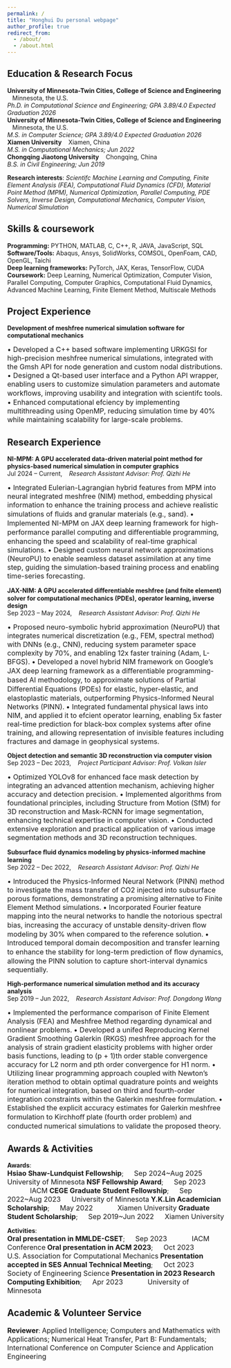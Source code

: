 ```yaml
---
permalink: /
title: "Honghui Du personal webpage"
author_profile: true
redirect_from: 
  - /about/
  - /about.html
---
```



Education & Research Focus
------
**University of Minnesota-Twin Cities, College of Science and Engineering** &nbsp;&nbsp; Minnesota, the U.S. <br>
*Ph.D. in Computational Science and Engineering; GPA 3.89/4.0 	Expected Graduation 2026* <br>
**University of Minnesota-Twin Cities, College of Science and Engineering** &nbsp;&nbsp; Minnesota, the U.S. <br>
*M.S. in Computer Science; GPA 3.89/4.0 	Expected Graduation 2026* <br>
**Xiamen University** &nbsp;&nbsp; Xiamen, China <br>
*M.S. in Computational Mechanics; 	Jun 2022* <br>
**Chongqing Jiaotong University** &nbsp;&nbsp; Chongqing, China <br>
*B.S. in Civil Engineering; 	Jun 2019* 

**Research interests**: *Scientifc Machine Learning and Computing, Finite Element Analysis (FEA), Computational Fluid Dynamics (CFD), Material Point Method (MPM), Numerical Optimization, Parallel Computing, PDE Solvers, Inverse Design, Computational Mechanics, Computer Vision, Numerical Simulation* 

Skills & coursework
------
**Programming:** PYTHON, MATLAB, C, C++, R, JAVA, JavaScript, SQL <br>
**Software/Tools:** Abaqus, Ansys, SolidWorks, COMSOL, OpenFoam, CAD, OpenGL, Taichi <br>
**Deep learning frameworks:** PyTorch, JAX, Keras, TensorFlow, CUDA <br>
**Coursework:** Deep Learning, Numerical Optimization, Computer Vision, Parallel Computing, Computer Graphics, Computational Fluid Dynamics, Advanced Machine Learning, Finite Element Method, Multiscale Methods <br>

Project Experience
------
**Development of meshfree numerical simulation software for computational mechanics** 

<font size=3> • Developed a C++ based software implementing URKGSI for high-precision meshfree numerical simulations, integrated with the Gmsh API for node generation and custom nodal distributions.</font> 
<font size=3> • Designed a Qt-based user interface and a Python API wrapper, enabling users to customize simulation parameters and automate workﬂows, improving usability and integration with scientifc tools.</font> 
<font size=3> • Enhanced computational efciency by implementing multithreading using OpenMP, reducing simulation time by 40% while maintaining scalability for large-scale problems.</font> 

Research Experience
------
**NI-MPM: A GPU accelerated data-driven material point method for physics-based numerical simulation in computer graphics** <br>
Jul 2024 – Current, &nbsp;&nbsp; *Research Assistant Advisor: Prof. Qizhi He* 

<font size=3> • Integrated Eulerian-Lagrangian hybrid features from MPM into neural integrated meshfree (NIM) method, embedding physical information to enhance the training process and achieve realistic simulations of ﬂuids and granular materials (e.g., sand).</font> 
<font size=3> • Implemented NI-MPM on JAX deep learning framework for high-performance parallel computing and diﬀerentiable programming, enhancing the speed and scalability of real-time graphical simulations.</font> 
<font size=3> • Designed custom neural network approximations (NeuroPU) to enable seamless dataset assimilation at any time step, guiding the simulation-based training process and enabling time-series forecasting.</font> 

**JAX-NIM: A GPU accelerated diﬀerentiable meshfree (and fnite element) solver for computational mechanics (PDEs), operator learning, inverse design** <br>
Sep 2023 – May 2024, &nbsp;&nbsp; *Research Assistant Advisor: Prof. Qizhi He* 

<font size=3> • Proposed neuro-symbolic hybrid approximation (NeuroPU) that integrates numerical discretization (e.g., FEM, spectral method) with DNNs (e.g., CNN), reducing system parameter space complexity by 70%, and enabling 12x faster training (Adam, L-BFGS).</font> 
<font size=3> • Developed a novel hybrid NIM framework on Google’s JAX deep learning framework as a diﬀerentiable programming-based AI methodology, to approximate solutions of Partial Diﬀerential Equations (PDEs) for elastic, hyper-elastic, and elastoplastic materials, outperforming Physics-Informed Neural Networks (PINN).</font> 
<font size=3> • Integrated fundamental physical laws into NIM, and applied it to efcient operator learning, enabling 5x faster real-time prediction for black-box complex systems after ofine training, and allowing representation of invisible features including fractures and damage in geophysical systems.</font> 

**Object detection and semantic 3D reconstruction via computer vision** <br> 
Sep 2023 – Dec 2023, &nbsp;&nbsp; *Project Participant Advisor: Prof. Volkan Isler* 

<font size=3> • Optimized YOLOv8 for enhanced face mask detection by integrating an advanced attention mechanism, achieving higher accuracy and detection precision.</font> 
<font size=3> • Implemented algorithms from foundational principles, including Structure from Motion (SfM) for 3D reconstruction and Mask-RCNN for image segmentation, enhancing technical expertise in computer vision.</font> 
<font size=3> • Conducted extensive exploration and practical application of various image segmentation methods and 3D reconstruction techniques.</font> 

**Subsurface ﬂuid dynamics modeling by physics-informed machine learning** <br> 
Sep 2022 – Dec 2022, &nbsp;&nbsp; *Research Assistant Advisor: Prof. Qizhi He* 

<font size=3> • Introduced the Physics-Informed Neural Network (PINN) method to investigate the mass transfer of CO2 injected into subsurface porous formations, demonstrating a promising alternative to Finite Element Method simulations.</font> 
<font size=3> • Incorporated Fourier feature mapping into the neural networks to handle the notorious spectral bias, increasing the accuracy of unstable density-driven ﬂow modeling by 30% when compared to the reference solution.</font> 
<font size=3> • Introduced temporal domain decomposition and transfer learning to enhance the stability for long-term prediction of ﬂow dynamics, allowing the PINN solution to capture short-interval dynamics sequentially.</font> 

**High-performance numerical simulation method and its accuracy analysis** <br>
Sep 2019 – Jun 2022, &nbsp;&nbsp; *Research Assistant Advisor: Prof. Dongdong Wang* 

<font size=3> • Implemented the performance comparison of Finite Element Analysis (FEA) and Meshfree Method regarding dynamical and nonlinear problems.</font> 
<font size=3> • Developed a unifed Reproducing Kernel Gradient Smoothing Galerkin (RKGS) meshfree approach for the analysis of strain gradient elasticity problems with higher order basis functions, leading to (p + 1)th order stable convergence accuracy for L2 norm and pth order convergence for H1 norm.</font> 
<font size=3> • Utilizing linear programming approach coupled with Newton’s iteration method to obtain optimal quadrature points and weights for numerical integration, based on third and fourth-order integration constraints within the Galerkin meshfree formulation.</font> 
<font size=3> • Established the explicit accuracy estimates for Galerkin meshfree formulation to Kirchhoﬀ plate (fourth order problem) and conducted numerical simulations to validate the proposed theory.</font> 

Awards & Activities
------
**Awards**: <br>
**<font size=3>Hsiao Shaw-Lundquist Fellowship</font>**; 
<font size=3> &emsp; Sep 2024~Aug 2025 &emsp; University of Minnesota</font> 
**<font size=3>NSF Fellowship Award</font>**; 
<font size=3> &emsp; Sep 2023 &emsp;&emsp;&emsp; IACM</font> 
**<font size=3>CEGE Graduate Student Fellowship</font>**; 
<font size=3> &emsp; Sep 2022~Aug 2023 &emsp; University of Minnesota</font> 
**<font size=3>Y.K.Lin Academician Scholarship</font>**; 
<font size=3> &emsp; May 2022 &emsp;&emsp;&emsp; Xiamen University</font> 
**<font size=3>Graduate Student Scholarship</font>**; 
<font size=3> &emsp; Sep 2019~Jun 2022 &emsp; Xiamen University</font> <br>

**Activities**: <br>
**<font size=3>Oral presentation in MMLDE-CSET</font>**; 
<font size=3> &emsp; Sep 2023 &emsp;&emsp;&emsp; IACM Conference</font> 
**<font size=3>Oral presentation in ACM 2023</font>**; 
<font size=3> &emsp; Oct 2023 &emsp;&emsp;&emsp; U.S. Association for Computational Mechanics</font> 
**<font size=3>Presentation accepted in SES Annual Technical Meeting</font>**; 
<font size=3> &emsp; Oct 2023 &emsp;&emsp;&emsp; Society of Engineering Science</font> 
**<font size=3>Presentation in 2023 Research Computing Exhibition</font>**; 
<font size=3> &emsp; Apr 2023 &emsp;&emsp;&emsp; University of Minnesota</font> 

Academic & Volunteer Service
------
**<font size=3>Reviewer</font>**: <font size=3>Applied Intelligence; Computers and Mathematics with Applications; Numerical Heat Transfer, Part B: Fundamentals; International Conference on Computer Science and Application Engineering</font> 
